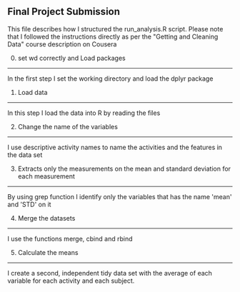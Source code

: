 Final Project Submission
---------------------------

This file describes how I structured the run_analysis.R script. Please note that I followed the instructions directly as per the "Getting and Cleaning Data" course description on Cousera

0. set wd correctly and Load packages
--------------------------------------
In the first step I set the working directory and load the dplyr package

1. Load data
--------------------------------------
In this step I load the data into R by reading the files

2. Change the name of the variables
--------------------------------------
I use descriptive activity names to name the activities and the features in the data set

3. Extracts only the measurements on the mean and standard deviation for each measurement
-----------------------------------------------------------------------------------------
By using grep function I identify only the variables that has the name 'mean' and 'STD' on it

4. Merge the datasets
---------------------
I use the functions merge, cbind and rbind

5. Calculate the means
----------------------
I create a second, independent tidy data set with the average of each variable for each activity and each subject.